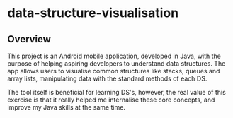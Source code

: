 # data-structure-visualisation

## Overview

This project is an Android mobile application, developed in Java, with the purpose of helping aspiring developers to understand data structures. The app allows users to visualise common structures like stacks, queues and array lists, manipulating data with the standard methods of each DS. 

The tool itself is beneficial for learning DS's, however, the real value of this exercise is that it really helped me internalise these core concepts, and improve my Java skills at the same time.
